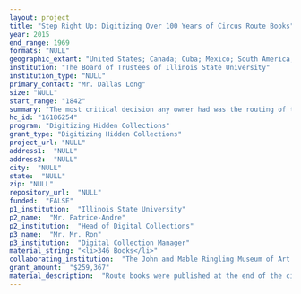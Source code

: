 ```yaml
--- 
layout: project 
title: "Step Right Up: Digitizing Over 100 Years of Circus Route Books"
year: 2015
end_range: 1969
formats: "NULL"
geographic_extant: "United States; Canada; Cuba; Mexico; South America; Europe."
institution: "The Board of Trustees of Illinois State University"
institution_type: "NULL"
primary_contact: "Mr. Dallas Long"
size: "NULL"
start_range: "1842"
summary: "The most critical decision any owner had was the routing of the circus for the season; a good route meant a successful season financially. Route books document the season for 19th and 20th century circuses, recording not only dates, locations, and general attendance but behind the scenes of the show and listing the people who created the magical world of the circus. Our goal is to improve access to these sources for scholars who now have to examine the route books on-site. We will accomplish our goal by digitizing the 346 unique route books (out of 400 known in existence) owned by Illinois State University; The Ringling; and Circus World Museum, enabling discovery by applying the circus controlled vocabulary to metadata, and aggregating the images into a single digital collection. Illinois State University and The Ringling will digitize their respective collections on-site, whereas Illinois State will digitize Circus World Museum's route books."
hc_id: "16186254"
program: "Digitizing Hidden Collections"
grant_type: "Digitizing Hidden Collections"
project_url: "NULL"
address1:  "NULL"
address2:  "NULL"
city:  "NULL"
state:  "NULL"
zip: "NULL"
repository_url:  "NULL"
funded:  "FALSE"
p1_institution:  "Illinois State University"
p2_name:  "Mr. Patrice-Andre"
p2_institution:  "Head of Digital Collections"
p3_name:  "Mr. Mr. Ron"
p3_institution:  "Digital Collection Manager"
material_string: "<li>346 Books</li>"
collaborating_institution:  "The John and Mable Ringling Museum of Art (The Ringling); Circus World Museum"
grant_amount:  "$259,367"
material_description:  "Route books were published at the end of the circus season and describe the show's activities for that year. They were sold to employees of the show and were also often advertised and sold to circus fans. The name \"route book\" is derived from the listing of planned and/or contracted show engagements, listed by month and date, and state and city, a compilation known as the \"route.\" Grander volumes included much more information about show activity. By their very name, they indicated and underscored the itinerancy of the circus. Route books typically list all the personnel for the show, usually broken down by department. Stories and photos of employees may also be included. For circuses, the route traveled was key to the financial success of the show. Route books, as their name suggests, also listed cities visited, date(s) played, railroads used, and number of miles traveled. Provenance for the collection varies; from circuses, circus employees, individuals, booksellers, antique dealers, and other middlemen. The route books are for a diverse range of circuses, including well known circuses like the Barnum & Bailey Circus and the Ringing Bros Circus and what are now lesser known circuses such as Adam Forepaugh and Sells Brothers Circus, as well as specialty shows such as Pawnee Bill's Wild West and AL G. Barnes' Wild Animal Circus."
---
```

